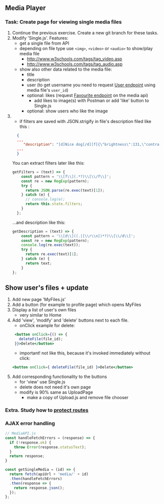
## Media Player

### Task: Create page for viewing single media files

1. Continue the previous exercise. Create a new git branch for these tasks.
1. Modify 'Single.js'. Features:
    - get a single file from API
    - depending on file type use `<img>`, `<video>` or `<audio>` to show/play media file
        - <http://www.w3schools.com/tags/tag_video.asp>
        - <http://www.w3schools.com/tags/tag_audio.asp>
    - show also other data related to the media file:
        - title
        - description
        - user (to get username you need to request [User endpoint](http://media.mw.metropolia.fi/wbma/docs/#api-User-GetUser) using media file's `user_id`)
        - optional: likes (request [Favourite endpoint](http://media.mw.metropolia.fi/wbma/docs/#api-Favourite) on the media api)
            - add likes to image(s) with Postman or add 'like' button to Single.js
        - optional: show users who like the image
 1. - if filters are saved with JSON.strigify in file's description filed like this :
    ```json
      { 
      ...
         "description": "[d]Nice dog[/d][f]{\"brightness\":131,\"contrast\":110,\"warmth\":10,\"saturation\":90}[/f]",
      ...
      }
    ```
    You can extract filters later like this:
    ```javascript
    getFilters = (text) => {
        const pattern = '\\[f\\](.*?)\\[\\/f\\]';
        const re = new RegExp(pattern);
        try {
          return JSON.parse(re.exec(text)[1]);
        } catch (e) {
          // console.log(e);
          return this.state.filters;
        }
      };
    ```
    ...and description like this:
    ```javascript
    getDescription = (text) => {
        const pattern = '\\[d\\]((.|[\\r\\n])*?)\\[\\/d\\]';
        const re = new RegExp(pattern);
        console.log(re.exec(text));
        try {
          return re.exec(text)[1];
        } catch (e) {
          return text;
        }
    };
    ```

## Show user's files + update


1. Add new page 'MyFiles.js'
1. Add a button (for example to profile page) which opens MyFiles
1. Display a list of user's own files
    - very similar to Home
1. Add 'view', 'modify' and 'delete' buttons next to each file.
    - onClick example for delete:
    ```jsx harmony
     <button onClick={() => {
       deleteFile(file_id);
     }}>Delete</button>
    ```
    - important! not like this, because it's invoked immediately without click:
    ```jsx harmony
    <button onClick={ deleteFile(file_id) }>Delete</button>
    ```
1. Add corresponding functionality to the buttons
    - for 'view' use Single.js
    - delete does not need it's own page
    - modify is 90% same as UploadPage
        - make a copy of Upload.js and remove file chooser
        
### Extra. Study how to [protect routes](https://tylermcginnis.com/react-router-protected-routes-authentication/)
### AJAX error handling
```javascript
// MediaAPI.js
const handleFetchErrors = (response) => {
  if (!response.ok) {
    throw Error(response.statusText);
  }
  return response;
}

const getSingleMedia = (id) => {
  return fetch(apiUrl + 'media/' + id)
  .then(handleFetchErrors)
  .then(response => {
    return response.json();
  });
};
```
